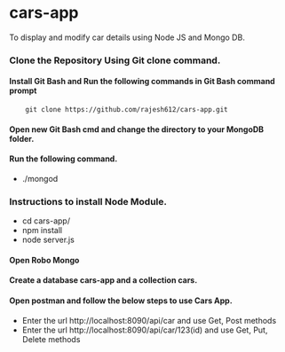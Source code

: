 # cars-app
To display and modify car details using Node JS and Mongo DB.
### Clone the Repository Using Git clone command.
#### Install Git Bash and Run the following commands in Git Bash command prompt
		git clone https://github.com/rajesh612/cars-app.git

#### Open new Git Bash cmd and change the directory to your MongoDB folder.
#### Run the following command.
- ./mongod

### Instructions to install Node Module.
- cd cars-app/
- npm install
- node server.js

#### Open Robo Mongo
#### Create a database cars-app and a collection cars.
 
#### Open postman and follow the below steps to use Cars App.
- Enter the url http://localhost:8090/api/car and use Get, Post methods
- Enter the url http://localhost:8090/api/car/123(id) and use Get, Put, Delete methods

